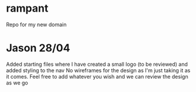 # rampant
Repo for my new domain

# Jason 28/04
  Added starting files where I have created a small logo (to be reviewed) and added styling to the nav
  No wireframes for the design as I'm just taking it as it comes.
  Feel free to add whatever you wish and we can review the design as we go
